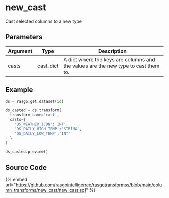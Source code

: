 

# new_cast

Cast selected columns to a new type


## Parameters

| Argument |   Type    |                                    Description                                     |
| -------- | --------- | ---------------------------------------------------------------------------------- |
| casts    | cast_dict | A dict where the keys are columns and the values are the new type to cast them to. |


## Example

```python
ds = rasgo.get.dataset(id)

ds_casted = ds.transform(
  transform_name='cast',
  casts={
    'DS_WEATHER_ICON':'INT',
    'DS_DAILY_HIGH_TEMP':'STRING',
    'DS_DAILY_LOW_TEMP':'INT'
  }
)

ds_casted.preview()

```

## Source Code

{% embed url="https://github.com/rasgointelligence/rasgotransformss/blob/main/column_transforms/new_cast/new_cast.sql" %}

